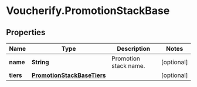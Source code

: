 # Voucherify.PromotionStackBase

## Properties

Name | Type | Description | Notes
------------ | ------------- | ------------- | -------------
**name** | **String** | Promotion stack name. | [optional] 
**tiers** | [**PromotionStackBaseTiers**](PromotionStackBaseTiers.md) |  | [optional] 


